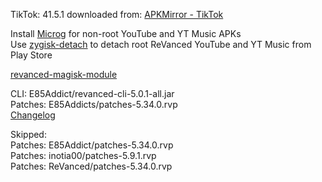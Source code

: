 TikTok: 41.5.1
downloaded from: [APKMirror - TikTok](https://www.apkmirror.com/apk/tiktok-pte-ltd/tik-tok-including-musical-ly/tiktok-41-5-1-release/tiktok-41-5-1-2-android-apk-download/)  

Install [Microg](https://github.com/ReVanced/GmsCore/releases) for non-root YouTube and YT Music APKs  
Use [zygisk-detach](https://github.com/j-hc/zygisk-detach) to detach root ReVanced YouTube and YT Music from Play Store  

[revanced-magisk-module](https://github.com/E85Addict/revanced-magisk-module)
  
CLI: E85Addict/revanced-cli-5.0.1-all.jar  
Patches: E85Addicts/patches-5.34.0.rvp  
[Changelog](https://github.com/E85Addicts/revanced-patches/releases/tag/v5.34.0)  

Skipped:  
Patches: E85Addict/patches-5.34.0.rvp  
Patches: inotia00/patches-5.9.1.rvp  
Patches: ReVanced/patches-5.34.0.rvp    
